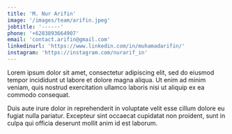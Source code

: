 ```yaml
---
title: 'M. Nur Arifin'
image: '/images/team/arifin.jpeg'
jobtitle: '------'
phone: '+6283893664907'
email: 'contact.arifin@gmail.com'
linkedinurl: 'https://www.linkedin.com/in/muhamadarifin/'
instagram: 'https://instagram.com/nurarif_in'
---
```


Lorem ipsum dolor sit amet, consectetur adipiscing elit, sed do eiusmod tempor incididunt ut labore et dolore magna aliqua. Ut enim ad minim veniam, quis nostrud exercitation ullamco laboris nisi ut aliquip ex ea commodo consequat.

Duis aute irure dolor in reprehenderit in voluptate velit esse cillum dolore eu fugiat nulla pariatur. Excepteur sint occaecat cupidatat non proident, sunt in culpa qui officia deserunt mollit anim id est laborum.
